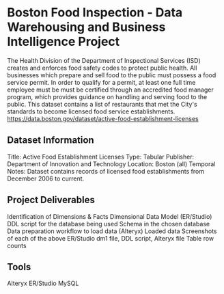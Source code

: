 
# Boston Food Inspection - Data Warehousing and Business Intelligence Project

The Health Division of the Department of Inspectional Services (ISD) creates and enforces food safety codes to protect public health. All businesses which prepare and sell food to the public must possess a food service permit. In order to qualify for a permit, at least one full time employee must be must be certified through an accredited food manager program, which provides guidance on handling and serving food to the public. This dataset contains a list of restaurants that met the City's standards to become licensed food service establishments.
https://data.boston.gov/dataset/active-food-establishment-licenses




## Dataset Information
Title: Active Food Establishment Licenses
Type: Tabular
Publisher: Department of Innovation and Technology
Location: Boston (all)
Temporal Notes: Dataset contains records of licensed food establishments from December 2006 to current.
## Project Deliverables

Identification of Dimensions & Facts
Dimensional Data Model (ER/Studio)
DDL script for the database being used
Schema in the chosen database
Data preparation workflow to load data (Alteryx)
Loaded data
Screenshots of each of the above
ER/Studio dm1 file, DDL script, Alteryx file
Table row counts
## Tools
Alteryx
ER/Studio
MySQL


